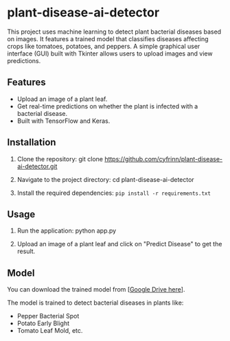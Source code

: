 # plant-disease-ai-detector

This project uses machine learning to detect plant bacterial diseases based on images. It features a trained model that classifies diseases affecting crops like tomatoes, potatoes, and peppers. A simple graphical user interface (GUI) built with Tkinter allows users to upload images and view predictions.

## Features
- Upload an image of a plant leaf.
- Get real-time predictions on whether the plant is infected with a bacterial disease.
- Built with TensorFlow and Keras.

## Installation

1. Clone the repository:
git clone https://github.com/cyfrinn/plant-disease-ai-detector.git

2. Navigate to the project directory:
cd plant-disease-ai-detector

3. Install the required dependencies:
`pip install -r requirements.txt`

## Usage

1. Run the application:
python app.py

2. Upload an image of a plant leaf and click on "Predict Disease" to get the result.

## Model
You can download the trained model from [[Google Drive here](https://drive.google.com/uc?export=download&id=1q4yWGzhpbB8tfqx-vFcxQdtRiBUvK853)].

The model is trained to detect bacterial diseases in plants like:
- Pepper Bacterial Spot
- Potato Early Blight
- Tomato Leaf Mold, etc.
